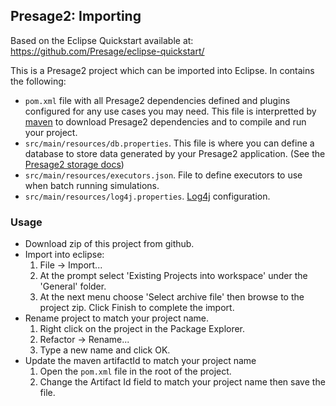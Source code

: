 ## Presage2: Importing

Based on the Eclipse Quickstart available at:  https://github.com/Presage/eclipse-quickstart/

This is a Presage2 project which can be imported into Eclipse. In contains the following:

 * `pom.xml` file with all Presage2 dependencies defined and plugins configured for any use cases you may need. This file is interpretted by [maven] to download Presage2 dependencies and to compile and run your project.
 * `src/main/resources/db.properties`. This file is where you can define a database to store data generated by your Presage2 application. (See the [Presage2 storage docs])
 * `src/main/resources/executors.json`. File to define executors to use when batch running simulations.
 * `src/main/resources/log4j.properties`. [Log4j] configuration.

### Usage

 * Download zip of this project from github.
 * Import into eclipse: 
   1. File -> Import...
   2. At the prompt select 'Existing Projects into workspace' under the 'General' folder.
   3. At the next menu choose 'Select archive file' then browse to the project zip. Click Finish to complete the import.
 * Rename project to match your project name. 
   1. Right click on the project in the Package Explorer.
   2. Refactor -> Rename...
   3. Type a new name and click OK.
 * Update the maven artifactId to match your project name
   1. Open the `pom.xml` file in the root of the project.
   2. Change the Artifact Id field to match your project name then save the file.
 
  [maven]: http://maven.apache.org/
  [Presage2 storage docs]: https://github.com/Presage/Presage2/wiki/Storage
  [Log4j]: http://logging.apache.org/log4j/1.2/
  [github]: https://github.com/Presage/eclipse-quickstart/zipball/master
